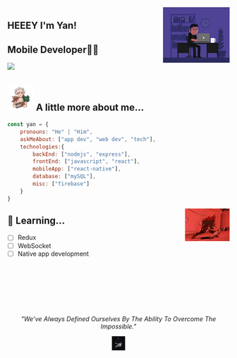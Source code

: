 <img align='right' src="https://raw.githubusercontent.com/yan-brito/yan-brito/master/assets/dev.gif" width="30%">

## HEEEY I'm Yan!
## Mobile Developer👨‍💻


[![](https://img.shields.io/badge/LinkedIn-YanBrito-blue)](https://www.linkedin.com/in/paulo-yan-b-844135181/)



## <img src="https://raw.githubusercontent.com/yan-brito/yan-brito/master/assets/riven.gif" width="60"> A little more about me...  

```javascript
const yan = {
    pronouns: "He" | "Him",
    askMeAbout: ["app dev", "web dev", "tech"],
    technologies:{
        backEnd: ["nodejs", "express"],
        frontEnd: ["javascript", "react"],
        mobileApp: ["react-native"],
        database: ["mySQL"],
        misc: ["firebase"]
    }
}
```

   <img src="https://raw.githubusercontent.com/yan-brito/yan-brito/master/assets/vegeta-training.gif" width="20%" align='right'>


## :rocket: Learning... 

- [ ] Redux
- [ ] WebSocket
- [ ] Native app development

<br/><br/><br/><br/><br/><br/>

<p align="center">
    <em>"We’ve Always Defined Ourselves By The Ability To Overcome The Impossible."</em>
</p>
<p align="center">
<img src="https://raw.githubusercontent.com/yan-brito/yan-brito/master/assets/astronaut.gif" width="6%" align='center'>
</p>
